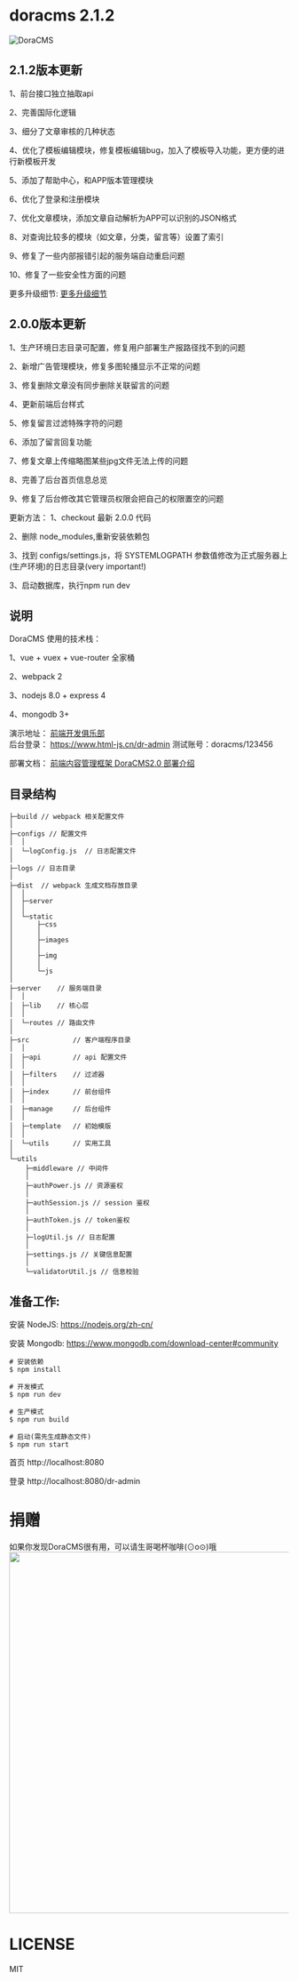 # doracms 2.1.2

![DoraCMS](https://www.html-js.cn/upload/images/ueditor/1056072974769197056.jpg "DoraCMS")

## 2.1.2版本更新
1、前台接口独立抽取api 

2、完善国际化逻辑

3、细分了文章审核的几种状态

4、优化了模板编辑模块，修复模板编辑bug，加入了模板导入功能，更方便的进行新模板开发

5、添加了帮助中心，和APP版本管理模块

6、优化了登录和注册模块

7、优化文章模块，添加文章自动解析为APP可以识别的JSON格式

8、对查询比较多的模块（如文章，分类，留言等）设置了索引

9、修复了一些内部报错引起的服务端自动重启问题

10、修复了一些安全性方面的问题

更多升级细节: [更多升级细节](https://www.html-js.cn/details/ryJwj5rTE.html)   



## 2.0.0版本更新
1、生产环境日志目录可配置，修复用户部署生产报路径找不到的问题

2、新增广告管理模块，修复多图轮播显示不正常的问题

3、修复删除文章没有同步删除关联留言的问题

4、更新前端后台样式

5、修复留言过滤特殊字符的问题

6、添加了留言回复功能

7、修复文章上传缩略图某些jpg文件无法上传的问题

8、完善了后台首页信息总览

9、修复了后台修改其它管理员权限会把自己的权限置空的问题

更新方法： 
1、checkout 最新 2.0.0 代码

2、删除 node_modules,重新安装依赖包

3、找到 configs/settings.js，将 SYSTEMLOGPATH 参数值修改为正式服务器上(生产环境)的日志目录(very important!)

3、启动数据库，执行npm run dev 


## 说明

DoraCMS 使用的技术栈：

1、vue + vuex + vue-router 全家桶

2、webpack 2

3、nodejs 8.0 + express 4

4、mongodb 3+

演示地址： [前端开发俱乐部](https://www.html-js.cn)   
后台登录： https://www.html-js.cn/dr-admin     测试账号：doracms/123456

部署文档： [前端内容管理框架 DoraCMS2.0 部署介绍](https://www.html-js.cn/details/ryn2kSWqZ.html)   

## 目录结构

```
├─build // webpack 相关配置文件
│
├─configs // 配置文件
│  │  
│  └─logConfig.js  // 日志配置文件
│ 
├─logs // 日志目录
│
├─dist  // webpack 生成文档存放目录
│  │
│  ├─server
│  │
│  └─static
│      ├─css
│      │
│      ├─images
│      │
│      ├─img
│      │
│      └─js
│
├─server    // 服务端目录
│  │
│  ├─lib    // 核心层
│  │
│  └─routes // 路由文件
│
├─src           // 客户端程序目录
│  │
│  ├─api        // api 配置文件
│  │
│  ├─filters    // 过滤器
│  │
│  ├─index      // 前台组件
│  │
│  ├─manage     // 后台组件
│  │
│  ├─template   // 初始模版
│  │
│  └─utils      // 实用工具
│
└─utils
    ├─middleware // 中间件
    │
    ├─authPower.js // 资源鉴权
    │
    ├─authSession.js // session 鉴权
    │
    ├─authToken.js // token鉴权
    │
    ├─logUtil.js // 日志配置
    │
    ├─settings.js // 关键信息配置
    │
    └─validatorUtil.js // 信息校验

```





## 准备工作:
安装 NodeJS:
https://nodejs.org/zh-cn/

安装 Mongodb:
https://www.mongodb.com/download-center#community

```shell
# 安装依赖
$ npm install

# 开发模式
$ npm run dev

# 生产模式
$ npm run build

# 启动(需先生成静态文件)
$ npm run start
```

首页
http://localhost:8080

登录
http://localhost:8080/dr-admin

# 捐赠
如果你发现DoraCMS很有用，可以请生哥喝杯咖啡(⊙o⊙)哦
<img width="650" src="http://7xkrk4.com1.z0.glb.clouddn.com/payme.jpg" alt="">

# LICENSE

MIT
